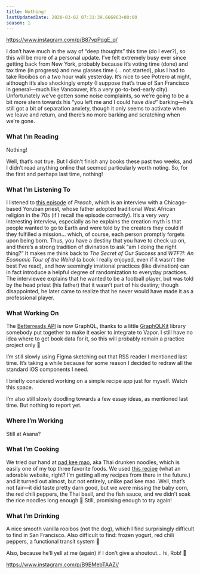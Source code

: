 ```yaml
---
title: Nothing!
lastUpdatedDate: 2020-03-02 07:31:39.666963+00:00
season: 1
---
```


https://www.instagram.com/p/B87vpPqgE_q/

I don’t have much in the way of “deep thoughts” this time (do I ever?), so this will be more of a personal update. I’ve felt extremely busy ever since getting back from New York, probably because it’s voting time (done) and tax time (in progress) and new glasses time (… not started), plus I had to take Rooibos on a two hour walk yesterday. It’s nice to see Potrero at night, although it’s also shockingly empty (I suppose that’s true of San Francisco in general—much like Vancouver, it’s a very go-to-bed-early city). Unfortunately we’ve gotten some noise complaints, so we’re going to be a bit more stern towards his “you left me and I could have *died*” barking—he’s still got a bit of separation anxiety, though it only seems to activate when we leave and return, and there’s no more barking and scratching when we’re gone.

### What I’m Reading

Nothing!

Well, that’s not true. But I didn’t finish any books these past two weeks, and I didn’t read anything online that seemed particularly worth noting. So, for the first and perhaps last time, nothing!

### What I’m Listening To

I listened to [this episode](https://preachpod.org/listen/makinde-adedapo) of *Preach*, which is an interview with a Chicago-based Yoruban priest, whose father adopted traditional West African religion in the 70s (if I recall the episode correctly). It’s a very *very* interesting interview, especially as he explains the creation myth is that people wanted to go to Earth and were told by the creators they could if they fulfilled a mission… which, of course, each person promptly forgets upon being born. Thus, you have a destiny that you have to check up on, and there’s a strong tradition of divination to ask “am I doing the right thing?” It makes me think back to *The Secret of Our Success* and *WTF?!: An Economic Tour of the Weird* (a book I really enjoyed, even if it wasn’t the best I’ve read), and how seemingly irrational practices (like divination) can in fact introduce a helpful degree of randomization to everyday practices. The interviewee explains that he wanted to be a football player, but was told by the head priest (his father) that it wasn’t part of his destiny; though disappointed, he later came to realize that he never would have made it as a professional player.

### What Working On

The [Betterreads API](https://github.com/bibliopals/betterreads-api) is now GraphQL, thanks to a little [GraphQLKit](https://github.com/alexsteinerde/graphql-kit) library somebody put together to make it easier to integrate to Vapor. I still have no idea where to get book data for it, so this will probably remain a practice project only 🙂

I’m still slowly using Figma sketching out that RSS reader I mentioned last time. It’s taking a while because for some reason I decided to redraw all the standard iOS components I need.

I briefly considered working on a simple recipe app just for myself. Watch this space.

I’m also still slowly doodling towards a few essay ideas, as mentioned last time. But nothing to report yet.

### Where I’m Working

Still at Asana?

### What I’m Cooking

We tried our hand at [pad kee mao](https://en.wikipedia.org/wiki/Drunken_noodles), aka Thai drunken noodles, which is easily one of my top three favorite foods. We used [this recipe](https://thewoksoflife.com/drunken-noodles-pad-kee-mao/) (what an adorable website, right? I’m getting all my recipes from there in the future.) and it turned out almost, but not entirely, unlike pad kee mao. Well, that’s not fair—it did taste pretty darn good, but we were missing the baby corn, the red chili peppers, the Thai basil, and the fish sauce, and we didn’t soak the rice noodles long enough 🙂 Still, promising enough to try again!

### What I’m Drinking

A nice smooth vanilla rooibos (not the dog), which I find surprisingly difficult to find in San Francisco. Also difficult to find: frozen yogurt, red chili peppers, a functional transit system 🙂

Also, because he’ll yell at me (again) if I don’t give a shoutout… hi, Rob! 🙂

https://www.instagram.com/p/B9BMebTAAZi/